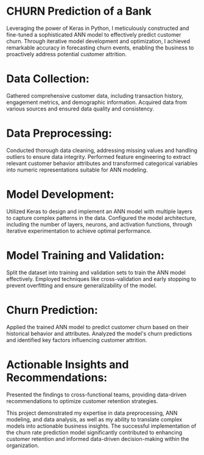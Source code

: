 # CHURN Prediction of a Bank

Leveraging the power of Keras in Python, I meticulously constructed and fine-tuned a sophisticated ANN model to effectively predict customer churn. Through iterative model development and optimization, I achieved remarkable accuracy in forecasting churn events, enabling the business to proactively address potential customer attrition.

# Data Collection:
Gathered comprehensive customer data, including transaction history, engagement metrics, and demographic information.
Acquired data from various sources and ensured data quality and consistency.

# Data Preprocessing:
Conducted thorough data cleaning, addressing missing values and handling outliers to ensure data integrity.
Performed feature engineering to extract relevant customer behavior attributes and transformed categorical variables into numeric representations suitable for ANN modeling.

# Model Development:
Utilized Keras to design and implement an ANN model with multiple layers to capture complex patterns in the data.
Configured the model architecture, including the number of layers, neurons, and activation functions, through iterative experimentation to achieve optimal performance.

# Model Training and Validation:
Split the dataset into training and validation sets to train the ANN model effectively.
Employed techniques like cross-validation and early stopping to prevent overfitting and ensure generalizability of the model.

# Churn Prediction:
Applied the trained ANN model to predict customer churn based on their historical behavior and attributes.
Analyzed the model's churn predictions and identified key factors influencing customer attrition.

# Actionable Insights and Recommendations:
Presented the findings to cross-functional teams, providing data-driven recommendations to optimize customer retention strategies.

This project demonstrated my expertise in data preprocessing, ANN modeling, and data analysis, as well as my ability to translate complex models into actionable business insights. The successful implementation of the churn rate prediction model significantly contributed to enhancing customer retention and informed data-driven decision-making within the organization.
